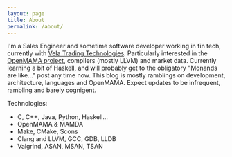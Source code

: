 ```yaml
---
layout: page
title: About
permalink: /about/
---
```


I'm a Sales Engineer and sometime software developer working in fin tech, currently with [Vela Trading Technologies][VelaTT]. Particularly interested in the [OpenMAMA project][OpenMAMA GitHub], compilers (mostly LLVM) and market data. Currently learning a bit of Haskell, and will probably get to the obligatory "Monands are like..." post any time now. This blog is mostly ramblings on development, architecture, languages and OpenMAMA. Expect updates to be infrequent, rambling and barely cognigent.

Technologies:
* C, C++, Java, Python, Haskell...
* OpenMAMA & MAMDA
* Make, CMake, Scons
* Clang and LLVM, GCC, GDB, LLDB
* Valgrind, ASAN, MSAN, TSAN

[VelaTT]:          https://velatradingtech.com
[OpenMAMA Github]: https://github.com/OpenMAMA/OpenMAMA

